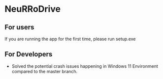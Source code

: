 # NeuRRoDrive
## For users
If you are running the app for the first time, please run setup.exe

## For Developers
- Solved the potential crash issues happening in Windows 11 Environment compared to the master branch. 
